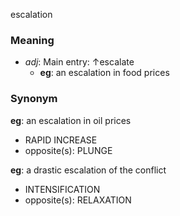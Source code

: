 escalation
### Meaning
+ _adj_: Main entry: ↑escalate
	+ __eg__: an escalation in food prices

### Synonym

__eg__: an escalation in oil prices

+ RAPID INCREASE
+ opposite(s): PLUNGE

__eg__: a drastic escalation of the conflict

+ INTENSIFICATION
+ opposite(s): RELAXATION


